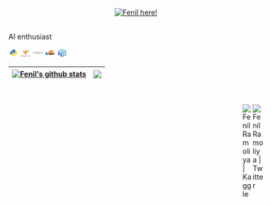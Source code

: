 <p align="center"><a href="https://fenil210.github.io"><img width="80%" alt="Fenil here!" src="./assets/gh-readme-header.png" /></a></p>

<br />
AI enthusiast

<code><img height="20" alt="python" src="https://raw.githubusercontent.com/github/explore/master/topics/python/python.png"></code>
<code><img height="20" alt="tensorflow" src="https://raw.githubusercontent.com/github/explore/master/topics/tensorflow/tensorflow.png"></code>
<code><img height="20" alt="pytorch" src="https://raw.githubusercontent.com/github/explore/master/topics/pytorch/pytorch.png"></code>
<code><img height="20" alt="scikit-learn" src="https://raw.githubusercontent.com/github/explore/master/topics/scikit-learn/scikit-learn.png"></code>
<code><img height="20" alt="numpy" src="https://raw.githubusercontent.com/github/explore/master/topics/numpy/numpy.png"></code>

| <a href="https://github.com/fenil210/github-readme-stats"><img align="center" src="https://github-readme-stats.vercel.app/api?username=fenil210-cactus&show_icons=true&include_all_commits=true&theme=buefy&hide_border=true" alt="Fenil's github stats" /></a> | <a href="https://github.com/fenil210-cactus/github-readme-stats"><img align="center" src="https://github-readme-stats.vercel.app/api/top-langs/?username=fenil210-cactus&layout=compact&theme=buefy&hide_border=true" /></a> |
| ------------- | ------------- |


<br />
<br />

<a href="https://twitter.com/fenil210">
  <img align="right" alt="Fenil Ramoliya | Twitter" width="21px" src="https://raw.githubusercontent.com/anuraghazra/anuraghazra/master/assets/twitter.svg" />
</a>
<a href="https://www.kaggle.com/ramoliyafenil">
  <img align="right" alt="Fenil Ramoliya | Kaggle" width="20px" src="https://raw.githubusercontent.com/anuraghazra/anuraghazra/master/assets/kaggle.svg" />
</a>
